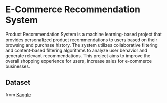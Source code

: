 # E-Commerce Recommendation System
Product Recommendation System is a machine learning-based project that provides personalized product recommendations to users based on their browsing and purchase history. The system utilizes collaborative filtering and content-based filtering algorithms to analyze user behavior and generate relevant recommendations. This project aims to improve the overall shopping experience for users, increase sales for e-commerce businesses.

## Dataset
from [Kaggle](https://www.kaggle.com/datasets/vibivij/amazon-electronics-rating-datasetrecommendation)
